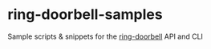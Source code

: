 # ring-doorbell-samples
Sample scripts &amp; snippets for the [ring-doorbell](https://github.com/python-ring-doorbell/python-ring-doorbell) API and CLI

